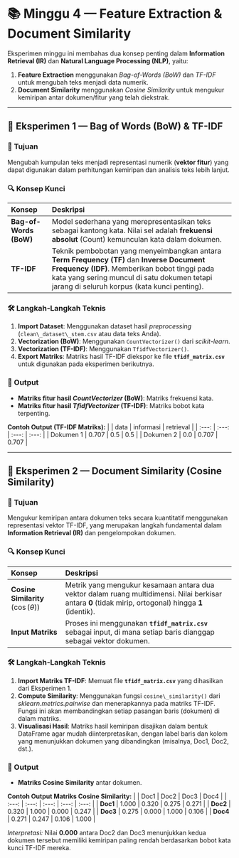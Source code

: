 # 📚 Minggu 4 — Feature Extraction & Document Similarity

Eksperimen minggu ini membahas dua konsep penting dalam **Information Retrieval (IR)** dan **Natural Language Processing (NLP)**, yaitu:
1.  **Feature Extraction** menggunakan *Bag-of-Words (BoW)* dan *TF-IDF* untuk mengubah teks menjadi data numerik.
2.  **Document Similarity** menggunakan *Cosine Similarity* untuk mengukur kemiripan antar dokumen/fitur yang telah diekstrak.

---

## 🧠 Eksperimen 1 — Bag of Words (BoW) & TF-IDF

### 🎯 Tujuan
Mengubah kumpulan teks menjadi representasi numerik (**vektor fitur**) yang dapat digunakan dalam perhitungan kemiripan dan analisis teks lebih lanjut.

### 🔍 Konsep Kunci
| Konsep | Deskripsi |
| :--- | :--- |
| **Bag-of-Words (BoW)** | Model sederhana yang merepresentasikan teks sebagai kantong kata. Nilai sel adalah **frekuensi absolut** (Count) kemunculan kata dalam dokumen. |
| **TF-IDF** | Teknik pembobotan yang menyeimbangkan antara **Term Frequency (TF)** dan **Inverse Document Frequency (IDF)**. Memberikan bobot tinggi pada kata yang sering muncul di satu dokumen tetapi jarang di seluruh korpus (kata kunci penting). |

### 🛠️ Langkah-Langkah Teknis
1.  **Import Dataset**: Menggunakan dataset hasil *preprocessing* (`clean\_dataset\_stem.csv` atau data teks Anda).
2.  **Vectorization (BoW)**: Menggunakan `CountVectorizer()` dari *scikit-learn*.
3.  **Vectorization (TF-IDF)**: Menggunakan `TfidfVectorizer()`.
4.  **Export Matriks**: Matriks hasil TF-IDF diekspor ke file **`tfidf_matrix.csv`** untuk digunakan pada eksperimen berikutnya.

### 💾 Output
* **Matriks fitur hasil *CountVectorizer* (BoW)**: Matriks frekuensi kata.
* **Matriks fitur hasil *TfidfVectorizer* (TF-IDF)**: Matriks bobot kata terpenting.

**Contoh Output (TF-IDF Matriks):**
| | data | informasi | retrieval |
| :---: | :---: | :---: | :---: |
| Dokumen 1 | 0.707 | 0.5 | 0.5 |
| Dokumen 2 | 0.0 | 0.707 | 0.707 |

---

## 🤖 Eksperimen 2 — Document Similarity (Cosine Similarity)

### 🎯 Tujuan
Mengukur kemiripan antara dokumen teks secara kuantitatif menggunakan representasi vektor TF-IDF, yang merupakan langkah fundamental dalam **Information Retrieval (IR)** dan pengelompokan dokumen.

### 🔍 Konsep Kunci
| Konsep | Deskripsi |
| :--- | :--- |
| **Cosine Similarity** ($\cos(\theta)$) | Metrik yang mengukur kesamaan antara dua vektor dalam ruang multidimensi. Nilai berkisar antara **0** (tidak mirip, ortogonal) hingga **1** (identik). |
| **Input Matriks** | Proses ini menggunakan **`tfidf_matrix.csv`** sebagai input, di mana setiap baris dianggap sebagai vektor dokumen. |

### 🛠️ Langkah-Langkah Teknis
1.  **Import Matriks TF-IDF**: Memuat file **`tfidf_matrix.csv`** yang dihasilkan dari Eksperimen 1.
2.  **Compute Similarity**: Menggunakan fungsi `cosine\_similarity()` dari *sklearn.metrics.pairwise* dan menerapkannya pada matriks TF-IDF. Fungsi ini akan membandingkan setiap pasangan baris (dokumen) di dalam matriks.
3.  **Visualisasi Hasil**: Matriks hasil kemiripan disajikan dalam bentuk DataFrame agar mudah diinterpretasikan, dengan label baris dan kolom yang menunjukkan dokumen yang dibandingkan (misalnya, Doc1, Doc2, dst.).

### 💾 Output
* **Matriks Cosine Similarity** antar dokumen.

**Contoh Output Matriks Cosine Similarity:**
| | Doc1 | Doc2 | Doc3 | Doc4 |
| :---: | :---: | :---: | :---: | :---: |
| **Doc1** | 1.000 | 0.320 | 0.275 | 0.271 |
| **Doc2** | 0.320 | 1.000 | 0.000 | 0.247 |
| **Doc3** | 0.275 | 0.000 | 1.000 | 0.106 |
| **Doc4** | 0.271 | 0.247 | 0.106 | 1.000 |

*Interpretasi:* Nilai **0.000** antara Doc2 dan Doc3 menunjukkan kedua dokumen tersebut memiliki kemiripan paling rendah berdasarkan bobot kata kunci TF-IDF mereka.
